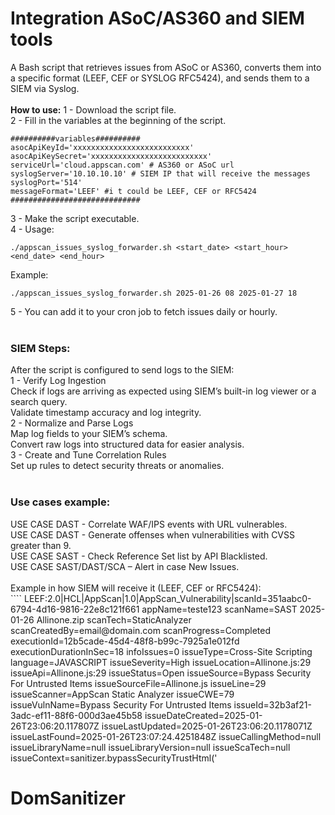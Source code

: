 # Integration ASoC/AS360 and SIEM tools
A Bash script that retrieves issues from ASoC or AS360, converts them into a specific format (LEEF, CEF or SYSLOG RFC5424), and sends them to a SIEM via Syslog.<br>
<br>
**How to use:**
1 - Download the script file.<br>
2 - Fill in the variables at the beginning of the script.<br>
````
##########variables##########
asocApiKeyId='xxxxxxxxxxxxxxxxxxxxxxxxxx'
asocApiKeySecret='xxxxxxxxxxxxxxxxxxxxxxxxxx'
serviceUrl='cloud.appscan.com' # AS360 or ASoC url
syslogServer='10.10.10.10' # SIEM IP that will receive the messages
syslogPort='514'
messageFormat='LEEF' #i t could be LEEF, CEF or RFC5424
#############################
````
3 - Make the script executable. <br>
4 - Usage:<br>
````
./appscan_issues_syslog_forwarder.sh <start_date> <start_hour> <end_date> <end_hour>
````
Example:<br> 
````
./appscan_issues_syslog_forwarder.sh 2025-01-26 08 2025-01-27 18
````
5 - You can add it to your cron job to fetch issues daily or hourly.<br>
<br>
<h3>SIEM Steps:</h3>
After the script is configured to send logs to the SIEM:<br>
1 - Verify Log Ingestion<br>
Check if logs are arriving as expected using SIEM’s built-in log viewer or a search query.<br>
Validate timestamp accuracy and log integrity.<br>
2 - Normalize and Parse Logs<br>
Map log fields to your SIEM’s schema.<br>
Convert raw logs into structured data for easier analysis.<br>
3 - Create and Tune Correlation Rules<br>
Set up rules to detect security threats or anomalies.<br>
<br>
<h3>Use cases example:</h3>
USE CASE DAST - Correlate WAF/IPS events with URL vulnerables.<br>
USE CASE DAST - Generate offenses when vulnerabilities with CVSS greater than 9.<br>
USE CASE SAST - Check Reference Set list by API Blacklisted.<br>
USE CASE SAST/DAST/SCA – Alert in case New Issues.<br>
<br>
Example in how SIEM will receive it (LEEF, CEF or RFC5424):<br>
````
LEEF:2.0|HCL|AppScan|1.0|AppScan_Vulnerability|scanId=351aabc0-6794-4d16-9816-22e8c121f661	appName=teste123	scanName=SAST 2025-01-26 Allinone.zip	scanTech=StaticAnalyzer	scanCreatedBy=email@domain.com	scanProgress=Completed	executionId=12b5cade-45d4-48f8-b99c-7925a1e012fd	executionDurationInSec=18	infoIssues=0	issueType=Cross-Site Scripting	language=JAVASCRIPT	issueSeverity=High	issueLocation=Allinone.js:29	issueApi=Allinone.js:29	issueStatus=Open	issueSource=Bypass Security For Untrusted Items	issueSourceFile=Allinone.js	issueLine=29	issueScanner=AppScan Static Analyzer	issueCWE=79	issueVulnName=Bypass Security For Untrusted Items	issueId=32b3af21-3adc-ef11-88f6-000d3ae45b58	issueDateCreated=2025-01-26T23:06:20.117807Z	issueLastUpdated=2025-01-26T23:06:20.1178071Z	issueLastFound=2025-01-26T23:07:24.4251848Z	issueCallingMethod=null	issueLibraryName=null	issueLibraryVersion=null	issueScaTech=null	issueContext=sanitizer.bypassSecurityTrustHtml('<h1>DomSanitizer</h1><script>ourisSafeCode()	issueCveId=null	issueCvePublishDate=null	issueCvss=null	issueDiscMethod=SAST	issueDomain=null	issueElement=null	issueElementType=None	issueHost=null	issueTypeId=CrossSiteScripting	issuePath=null	devTime=2025-02-07T14:16:14.681Z	src=xfce-VirtualBox
````
````
CEF:0|AppScan|Security Scanner|1.0|CrossSiteScripting|Bypass Security For Untrusted Items|High|act=detected rt=2025-02-07T14:16:58.545Z src=xfce-VirtualBox cs1Label=Scan\ ID cs1=351aabc0-6794-4d16-9816-22e8c121f661 cs2Label=App\ Name cs2=teste123 cs3Label=Scan\ Name cs3=SAST 2025-01-26 Allinone.zip cs4Label=Scan\ Tech cs4=StaticAnalyzer cs5Label=Scan\ Created\ By cs5=email@domain.com cs6Label=Scan\ Progress cs6=Completed flexString1Label=Execution\ ID flexString1=12b5cade-45d4-48f8-b99c-7925a1e012fd flexNumber1Label=Execution\ Duration\ (sec) flexNumber1=18 cnt=0 cs7Label=Issue\ Type cs7=Cross-Site Scripting cs8Label=Language cs8=JAVASCRIPT cs9Label=Issue\ Location cs9=Allinone.js:29 cs10Label=API cs10=Allinone.js:29 cs11Label=Issue\ Status cs11=Open cs12Label=Source cs12=Bypass Security For Untrusted Items cs13Label=Source\ File cs13=Allinone.js cs14Label=Source\ Line cs14=29 cs15Label=Scanner cs15=AppScan Static Analyzer cs16Label=CWE cs16=79 cs17Label=Vulnerability\ Name cs17=Bypass Security For Untrusted Items cs18Label=Issue\ ID cs18=32b3af21-3adc-ef11-88f6-000d3ae45b58 cs19Label=Date\ Created cs19=2025-01-26T23:06:20.117807Z cs20Label=Last\ Updated cs20=2025-01-26T23:06:20.1178071Z cs21Label=Last\ Found cs21=2025-01-26T23:07:24.4251848Z cs22Label=Calling\ Method cs22=null cs23Label=Library\ Name cs23=null cs24Label=Library\ Version cs24=null cs25Label=SCA\ Tech cs25=null cs26Label=Context cs26=sanitizer.bypassSecurityTrustHtml('DomSanitizer<script>ourisSafeCode() cs27Label=CVE\ ID cs27=null cs28Label=CVE\ Publish\ Date cs28=null cs29Label=CVSS\ Score cs29=null cs30Label=Discovery\ Method cs30=SAST cs31Label=Domain cs31=null cs32Label=Element cs32=null cs33Label=Element\ Type cs33=None cs34Label=Host cs34=null cs35Label=Path cs35=null
````
````
<134>1 2025-02-07T14:18:03.035Z xfce-VirtualBox AppScan - - [issue scanId="351aabc0-6794-4d16-9816-22e8c121f661" appName="teste123" scanName="SAST 2025-01-26 Allinone.zip" scanTech="StaticAnalyzer" scanCreatedBy="email@domain.com" scanProgress="Completed" executionId="12b5cade-45d4-48f8-b99c-7925a1e012fd" executionDurationInSec="18" infoIssues="0" issueType="Cross-Site Scripting" language="JAVASCRIPT" issueSeverity="High" issueLocation="Allinone.js:29" issueApi="Allinone.js:29" issueStatus="Open" issueSource="Bypass Security For Untrusted Items" issueSourceFile="Allinone.js" issueLine="29" issueScanner="AppScan Static Analyzer" issueCWE="79" issueVulnName="Bypass Security For Untrusted Items" issueId="32b3af21-3adc-ef11-88f6-000d3ae45b58" issueDateCreated="2025-01-26T23:06:20.117807Z" issueLastUpdated="2025-01-26T23:06:20.1178071Z" issueLastFound="2025-01-26T23:07:24.4251848Z" issueCallingMethod="null" issueLibraryName="null" issueLibraryVersion="null" issueScaTech="null" issueContext="sanitizer.bypassSecurityTrustHtml('DomSanitizer<script>ourisSafeCode()" issueCveId="null" issueCvePublishDate="null" issueCvss="null" issueDiscMethod="SAST" issueDomain="null" issueElement="null" issueElementType="None" issueHost="null" issueTypeId="CrossSiteScripting" issuePath="null"]
````

